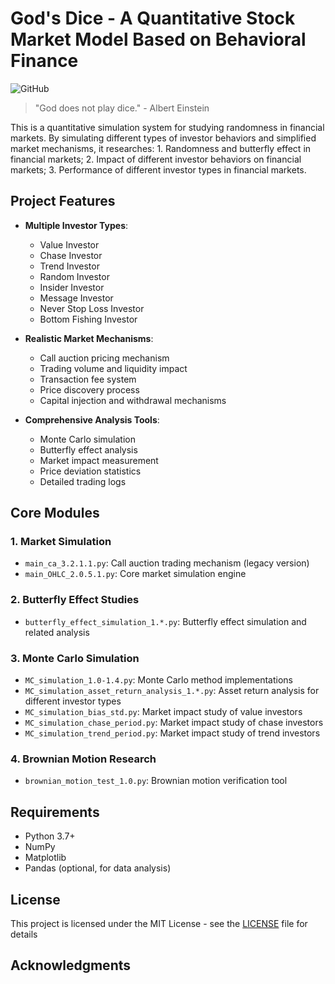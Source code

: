 # God's Dice - A Quantitative Stock Market Model Based on Behavioral Finance

![GitHub](https://img.shields.io/github/license/your-username/gods-dice)

> "God does not play dice." - Albert Einstein

This is a quantitative simulation system for studying randomness in financial markets. By simulating different types of investor behaviors and simplified market mechanisms, it researches: 1. Randomness and butterfly effect in financial markets; 2. Impact of different investor behaviors on financial markets; 3. Performance of different investor types in financial markets.

## Project Features

- **Multiple Investor Types**:
  - Value Investor
  - Chase Investor
  - Trend Investor
  - Random Investor
  - Insider Investor
  - Message Investor
  - Never Stop Loss Investor
  - Bottom Fishing Investor

- **Realistic Market Mechanisms**:
  - Call auction pricing mechanism
  - Trading volume and liquidity impact
  - Transaction fee system
  - Price discovery process
  - Capital injection and withdrawal mechanisms

- **Comprehensive Analysis Tools**:
  - Monte Carlo simulation
  - Butterfly effect analysis
  - Market impact measurement
  - Price deviation statistics
  - Detailed trading logs

## Core Modules

### 1. Market Simulation
- `main_ca_3.2.1.1.py`: Call auction trading mechanism (legacy version)
- `main_OHLC_2.0.5.1.py`: Core market simulation engine

### 2. Butterfly Effect Studies
- `butterfly_effect_simulation_1.*.py`: Butterfly effect simulation and related analysis

### 3. Monte Carlo Simulation
- `MC_simulation_1.0-1.4.py`: Monte Carlo method implementations
- `MC_simulation_asset_return_analysis_1.*.py`: Asset return analysis for different investor types
- `MC_simulation_bias_std.py`: Market impact study of value investors
- `MC_simulation_chase_period.py`: Market impact study of chase investors
- `MC_simulation_trend_period.py`: Market impact study of trend investors

### 4. Brownian Motion Research
- `brownian_motion_test_1.0.py`: Brownian motion verification tool

## Requirements
- Python 3.7+
- NumPy
- Matplotlib
- Pandas (optional, for data analysis)

## License

This project is licensed under the MIT License - see the [LICENSE](LICENSE) file for details

## Acknowledgments